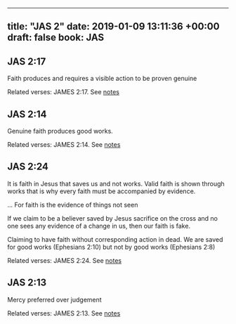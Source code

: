 
---
title: "JAS 2"
date: 2019-01-09 13:11:36 +00:00
draft: false
book: JAS
---

## JAS 2:17

Faith produces and requires a visible action to be proven genuine

Related verses: JAMES 2:17. See [notes](https://my.bible.com/notes/3073447533717742407)


## JAS 2:14

Genuine faith produces good works.

Related verses: JAMES 2:14. See [notes](https://my.bible.com/notes/3073446816273654584)


## JAS 2:24

It is faith in Jesus that saves us and not works. Valid faith is shown through works that is why every faith must be accompanied by evidence.

... For faith is the evidence of things not seen

If we claim to be a believer saved by Jesus sacrifice on the cross and no one sees any evidence of a change in us, then our faith is fake.

Claiming to have faith without corresponding action in dead. We are saved for good works (Ephesians 2:10) but not by good works (Ephesians 2:8)

Related verses: JAMES 2:24. See [notes](https://my.bible.com/notes/2805231854457447299)


## JAS 2:13

Mercy preferred over judgement

Related verses: JAMES 2:13. See [notes](https://my.bible.com/notes/2585505456794100675)

